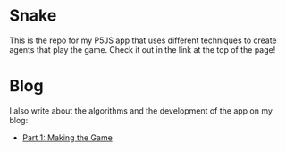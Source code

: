 # Snake
 
This is the repo for my P5JS app that uses different techniques to create agents that play the game. Check it out in the link at the top of the page!

# Blog

I also write about the algorithms and the development of the app on my blog:

* [Part 1: Making the Game](https://kychin.netlify.app/blog/snake-1)
